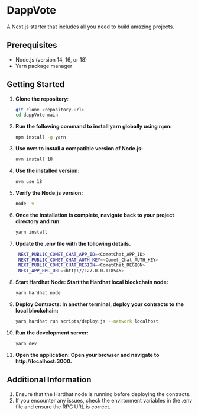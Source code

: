 # DappVote

A Next.js starter that includes all you need to build amazing projects.

## Prerequisites

- Node.js (version 14, 16, or 18)
- Yarn package manager

## Getting Started

1. **Clone the repository**:
   ```sh
   git clone <repository-url>
   cd dappVote-main

2. **Run the following command to install yarn globally using npm:**
   ```sh
   npm install -g yarn

3. **Use nvm to install a compatible version of Node.js:**
   ```sh
   nvm install 18

4. **Use the installed version:**
   ```sh
   nvm use 18

5. **Verify the Node.js version:**
   ```sh
   node -v

6. **Once the installation is complete, navigate back to your project directory   and   run:**
   ```sh
   yarn install

7. **Update the .env file with the following details.**
   ```sh
    NEXT_PUBLIC_COMET_CHAT_APP_ID=<CometChat_APP_ID>
    NEXT_PUBLIC_COMET_CHAT_AUTH_KEY=<Comet_Chat_AUTH_KEY>
    NEXT_PUBLIC_COMET_CHAT_REGION=<CometChat_REGION>
    NEXT_APP_RPC_URL=<http://127.0.0.1:8545>

8. **Start Hardhat Node: Start the Hardhat local blockchain node:**
   ```sh
   yarn hardhat node

9. **Deploy Contracts: In another terminal, deploy your contracts to the local blockchain:**
   ```sh
   yarn hardhat run scripts/deploy.js --network localhost

9. **Run the development server:**
   ```sh
   yarn dev

10. **Open the application: Open your browser and navigate to http://localhost:3000.**

## Additional Information
   1. Ensure that the Hardhat node is running before deploying the contracts.
   2. If you encounter any issues, check the environment variables in the .env file  and ensure the RPC URL is correct.